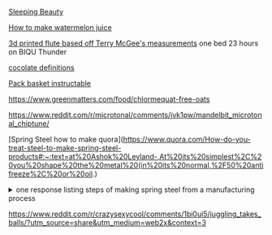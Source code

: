 [Sleeping Beauty](https://www.pacifica.edu/wp-content/uploads/2018/08/Vol.2-Archetypal-interpretation-of-sleeping-beauty.pdf)  

[How to make watermelon juice](https://40aprons.com/watermelon-water-recipe/comment-page-1/#comments)  

[3d printed flute based off Terry McGee's measurements](https://www.myminifactory.com/object/3d-print-irish-d-flute-118831) one bed 23 hours on BIQU Thunder
  
[cocolate definitions](https://www.global-organics.com/post.php?s=2019-11-22-chocolate-and-cocoa-terms-defined)  

[Pack basket instructable](https://www.instructables.com/Pack-Basket/)  

https://www.greenmatters.com/food/chlormequat-free-oats

https://www.reddit.com/r/microtonal/comments/jvk1pw/mandelbit_microtonal_chiptune/

[Spring Steel how to make quora](https://www.quora.com/How-do-you-treat-steel-to-make-spring-steel-products#:~:text=at%20Ashok%20Leyland-,At%20its%20simplest%2C%20you%20shape%20the%20metal%20(in%20its%20normal,%2F50%20antifreeze%2C%20or%20oil.)
<details><summary>one response listing steps of making spring steel from a manufacturing process</summary>Ananka Fasteners
IndiaAuthor has 3.1K answers and 932.4K answer viewsNov 23
To produce spring steel, a specific type of steel known for its elastic properties and ability to return to its original shape after deformation, a common method involves heat treatment. The process typically includes the following steps:

1. Selection of Steel Alloy:

- Choose a suitable steel alloy for the production of spring steel. Common alloys include high-carbon steels or alloys with added elements like silicon or manganese to enhance the material's properties.

2. Hot Rolling:

- The selected steel is hot-rolled to the desired shape and size. This initial rolling helps in shaping the steel and forming a rough structure.

3. Annealing:

- The hot-rolled steel is subjected to an annealing process. Annealing involves heating the steel to a specific temperature and holding it at that temperature for a period of time. This process relieves internal stresses and refines the grain structure of the steel.

4. Quenching:

- After annealing, the steel is rapidly cooled, a process known as quenching. This involves exposing the steel to a medium such as oil, water, or air to cool it quickly. The rapid cooling hardens the steel.

5. Tempering:

- Following quenching, the steel is tempered to achieve the desired combination of hardness and toughness. Tempering involves reheating the steel to a specific temperature and holding it for a controlled period. This step reduces the brittleness imparted by quenching and improves the steel's resilience.

6. Shot Peening (Optional):

- Shot peening is an optional process that involves bombarding the surface of the steel with small, spherical particles to induce compressive stresses. This can enhance the fatigue life and durability of the spring steel.

7. Surface Coating (Optional):

- Depending on the application, spring steel may undergo surface coating processes to improve corrosion resistance or provide additional properties.

The specific temperatures and durations for annealing, quenching, and tempering vary depending on the desired properties of the spring steel and the alloy used. The goal is to achieve a balance between hardness and flexibility, allowing the steel to exhibit the necessary spring characteristics.

It's essential to note that the heat treatment process for spring steel requires precise control of temperatures and cooling rates to achieve the desired mechanical properties. The exact procedures may vary based on the specific requirements of the application and the type of spring steel being produced.</details>  


https://www.reddit.com/r/crazysexycool/comments/1bi0ui5/juggling_takes_balls/?utm_source=share&utm_medium=web2x&context=3
